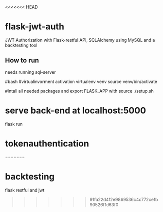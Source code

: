 <<<<<<< HEAD
# flask-jwt-auth

JWT Authorization with Flask-restful API, SQLAlchemy using MySQL and a backtesting tool

## How to run

needs running sql-server

#bash
#virtualinvorment activation
virtualenv venv
source venv/bin/activate

#intall all needed packages and export FLASK_APP with
source ./setup.sh

# serve back-end at localhost:5000
flask run
# tokenauthentication
=======
# backtesting
flask restful and jwt
>>>>>>> 91fa22d4f2e9869536c4c772cefb90526f1d63f0
